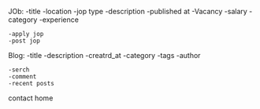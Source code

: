 JOb:
    -title
    -location
    -jop type
    -description
    -published at
    -Vacancy
    -salary
    -category
    -experience
    
    -apply jop
    -post jop


Blog:
    -title
    -description
    -creatrd_at
    -category
    -tags
    -author

    -serch
    -comment
    -recent posts
contact
home
 
